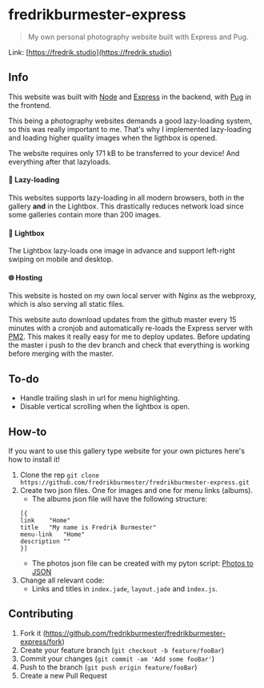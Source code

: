 # fredrikburmester-express
> My own personal photography website built with Express and Pug.

Link: [https://fredrik.studio](https://fredrik.studio)

## Info
This website was built with [Node](https://nodejs.org/en/) and [Express](https://expressjs.com/) in the backend, with [Pug](https://github.com/pugjs/pug) in the frontend. 

This being a photography websites demands a good lazy-loading system, so this was really important to me. That's why I implemented lazy-loading and loading higher quality images when the ligthbox is opened. 

The website requires only 171 kB to be transferred to your device! And everything after that lazyloads.

#### :snail: Lazy-loading
This websites supports lazy-loading in all modern browsers, both in the gallery **and** in the Lightbox. This drastically reduces network load since some galleries contain more than 200 images. 

#### :rocket: Lightbox
The Lightbox lazy-loads one image in advance and support left-right swiping on mobile and desktop. 

#### :globe_with_meridians: Hosting
This website is hosted on my own local server with Nginx as the webproxy, which is also serving all static files. 

This website auto download updates from the github master every 15 minutes with a cronjob and automatically re-loads the Express server with [PM2](https://pm2.keymetrics.io/docs/usage/quick-start/). This makes it really easy for me to deploy updates. Before updating the master i push to the dev branch and check that everything is working before merging with the master.  

## To-do
- Handle trailing slash in url for menu highlighting.
- Disable vertical scrolling when the lightbox is open. 

## How-to
If you want to use this gallery type website for your own pictures here's how to install it!
1. Clone the rep `git clone https://github.com/fredrikburmester/fredrikburmester-express.git`
2. Create two json files. One for images and one for menu links (albums).
    - The albums json file will have the following structure:
    ```
    [{
    link	"Home"
    title	"My name is Fredrik Burmester"
    menu-link	"Home"
    description	""
    }]
    ```
    - The photos json file can be created with my pyton script: [Photos to JSON](https://github.com/fredrikburmester/photos-to-json)
3. Change all relevant code:
    - Links and titles in `index.jade`, `layout.jade` and `ìndex.js`.

## Contributing
1. Fork it (<https://github.com/fredrikburmester/fredrikburmester-express/fork>)
2. Create your feature branch (`git checkout -b feature/fooBar`)
3. Commit your changes (`git commit -am 'Add some fooBar'`)
4. Push to the branch (`git push origin feature/fooBar`)
5. Create a new Pull Request
